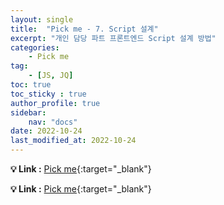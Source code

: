 ```yaml
---
layout: single
title:  "Pick me - 7. Script 설계"
excerpt: "개인 담당 파트 프론트엔드 Script 설계 방법"
categories: 
    - Pick me
tag: 
    - [JS, JQ]
toc: true
toc_sticky : true
author_profile: true
sidebar:
    nav: "docs"
date: 2022-10-24
last_modified_at: 2022-10-24
---
```


**💡 Link :** [Pick me](http://118.67.130.161:8000/ "Pick me"){:target="_blank"}  



**💡 Link :** [Pick me](http://118.67.130.161:8000/ "Pick me"){:target="_blank"}  